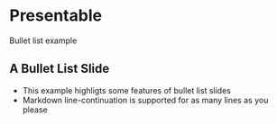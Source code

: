 # Presentable

Bullet list example

## A Bullet List Slide

- This example highligts some features of bullet list slides
- Markdown line-continuation 
  is supported
  for as many lines as you please
